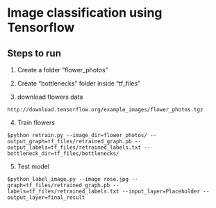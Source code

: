 
# Image classification using Tensorflow

## Steps to run

1. Create a folder “flower_photos”

2. Create “bottlenecks” folder inside “tf_files”

3. download flowers data 

``` http://download.tensorflow.org/example_images/flower_photos.tgz ```

4. Train flowers 

```
$python retrain.py --image_dir=flower_photos/ --output_graph=tf_files/retrained_graph.pb --output_labels=tf_files/retrained_labels.txt --bottleneck_dir=tf_files/bottlenecks/

```

5. Test model

```
$python label_image.py --image rose.jpg --graph=tf_files/retrained_graph.pb --labels=tf_files/retrained_labels.txt --input_layer=Placeholder --output_layer=final_result

```